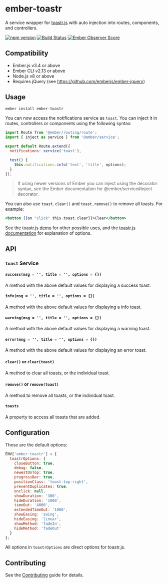 # ember-toastr

A service wrapper for [toastr.js] with auto injection into routes, components, and controllers.

[![npm version](https://badge.fury.io/js/ember-toastr.svg)](http://badge.fury.io/js/ember-toastr)
[![Build Status](https://travis-ci.org/knownasilya/ember-toastr.svg)](https://travis-ci.org/knownasilya/ember-toastr)
[![Ember Observer Score](http://emberobserver.com/badges/ember-toastr.svg)](http://emberobserver.com/addons/ember-toastr)

Compatibility
------------------------------------------------------------------------------

* Ember.js v3.4 or above
* Ember CLI v2.13 or above
* Node.js v8 or above
* Requires jQuery (see https://github.com/emberjs/ember-jquery)

## Usage

```sh
ember install ember-toastr
```

You can now access the notifications service as `toast`.
You can inject it in routes, controllers or components using the following syntax:

```js
import Route from '@ember/routing/route';
import { inject as service } from '@ember/service';

export default Route.extend({
  notifications: service('toast'),

  test() {
    this.notifications.info('text', 'title', options);
  }
});
```

> If using newer versions of Ember you can inject using the decorator syntax, see the Ember documentation for @ember/service#inject decorator.

You can also use `toast.clear()` and `toast.remove()` to
remove all toasts. For example:

```hbs
<button {{on "click" this.toast.clear}}>Clear</button>
```

See the toastr.js [demo] for other possible uses, and the [toastr.js documentation]
for explanation of options.

## API

### `toast` Service

#### `success(msg = '', title = '', options = {})`

A method with the above default values for displaying a success toast.

#### `info(msg = '', title = '', options = {})`

A method with the above default values for displaying a info toast.

#### `warning(msg = '', title = '', options = {})`

A method with the above default values for displaying a warning toast.

#### `error(msg = '', title = '', options = {})`

A method with the above default values for displaying an error toast.

#### `clear()` or `clear(toast)`

A method to clear all toasts, or the individual toast.

#### `remove()` or `remove(toast)`

A method to remove all toasts, or the individual toast.

#### `toasts`

A property to access all toasts that are added.


## Configuration

These are the default options:

```js
ENV['ember-toastr'] = {
  toastrOptions: {
    closeButton: true,
    debug: false,
    newestOnTop: true,
    progressBar: true,
    positionClass: 'toast-top-right',
    preventDuplicates: true,
    onclick: null,
    showDuration: '300',
    hideDuration: '1000',
    timeOut: '4000',
    extendedTimeOut: '1000',
    showEasing: 'swing',
    hideEasing: 'linear',
    showMethod: 'fadeIn',
    hideMethod: 'fadeOut'
  }
};
```

All options in `toastrOptions` are direct options for toastr.js.


Contributing
------------------------------------------------------------------------------

See the [Contributing](CONTRIBUTING.md) guide for details.


[toastr.js]: https://github.com/CodeSeven/toastr
[toastr.js documentation]: https://github.com/CodeSeven/toastr#other-options
[demo]: http://codeseven.github.io/toastr/demo.html
